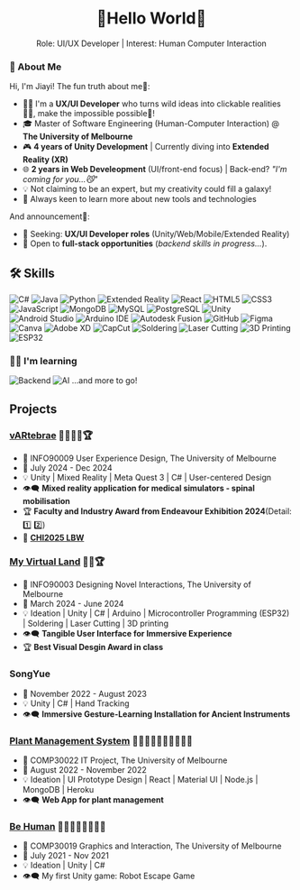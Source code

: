 <div align="center">

# 🧜Hello World👀
Role: UI/UX Developer | Interest: Human Computer Interaction

</div>

### 🐼 About Me

Hi, I'm Jiayi! The fun truth about me👀:
- 👩‍💻 I'm a **UX/UI Developer** who turns wild ideas into clickable realities🧚‍♀️, make the impossible possible🧠! 
- 🎓 Master of Software Engineering (Human-Computer Interaction) @ **The University of Melbourne**
- 🎮 **4 years of Unity Development** | Currently diving into **Extended Reality (XR)**
- 🌐 **2 years in Web Develeopment** (UI/front-end focus) | Back-end? *"I'm coming for you...😼"*   
- 💡 Not claiming to be an expert, but my creativity could fill a galaxy!
- 🔄 Always keen to learn more about new tools and technologies

And announcement📢:
- 🎯 Seeking: **UX/UI Developer roles** (Unity/Web/Mobile/Extended Reality)
- 🙊 Open to **full-stack opportunities** (*backend skills in progress...*).  



## 🛠️ Skills

![C#](https://img.shields.io/badge/C%23-239120?style=for-the-badge&logo=c-sharp&logoColor=white)
![Java](https://img.shields.io/badge/Java-ED8B00?style=for-the-badge&logo=openjdk&logoColor=white)
![Python](https://img.shields.io/badge/Python-3776AB?style=for-the-badge&logo=python&logoColor=white)
![Extended Reality](https://img.shields.io/badge/Extended_Reality-9D7AD1?style=for-the-badge&logo=oculus&logoColor=white)
![React](https://img.shields.io/badge/React-20232A?style=for-the-badge&logo=react&logoColor=61DAFB)
![HTML5](https://img.shields.io/badge/HTML5-E34F26?style=for-the-badge&logo=html5&logoColor=white)
![CSS3](https://img.shields.io/badge/CSS3-1572B6?style=for-the-badge&logo=css3&logoColor=white)
![JavaScript](https://img.shields.io/badge/JavaScript-F7DF1E?style=for-the-badge&logo=javascript&logoColor=black)
![MongoDB](https://img.shields.io/badge/MongoDB-%234ea94b.svg?style=for-the-badge&logo=mongodb&logoColor=white)
![MySQL](https://img.shields.io/badge/MySQL-%2300f.svg?style=for-the-badge&logo=mysql&logoColor=white)
![PostgreSQL](https://img.shields.io/badge/PostgreSQL-%23316192.svg?style=for-the-badge&logo=postgresql&logoColor=white)
![Unity](https://img.shields.io/badge/Unity-100000?style=for-the-badge&logo=unity&logoColor=white)
![Android Studio](https://img.shields.io/badge/Android%20Studio-3DDC84?style=for-the-badge&logo=android-studio&logoColor=white)
![Arduino IDE](https://img.shields.io/badge/Arduino_IDE-00979D?style=for-the-badge&logo=arduino&logoColor=white)
![Autodesk Fusion](https://img.shields.io/badge/Autodesk%20Fusion-0696D7?style=for-the-badge&logo=autodesk&logoColor=white)
![GitHub](https://img.shields.io/badge/GitHub-181717?style=for-the-badge&logo=github&logoColor=white)
![Figma](https://img.shields.io/badge/Figma-F24E1E?style=for-the-badge&logo=figma&logoColor=white)
![Canva](https://img.shields.io/badge/Canva-6A5ACD.svg?style=for-the-badge&logo=Canva&logoColor=white)
![Adobe XD](https://img.shields.io/badge/Adobe%20XD-470137?style=for-the-badge&logo=Adobe%20XD&logoColor=white)
![CapCut](https://img.shields.io/badge/CapCut-1E1E1E?style=for-the-badge&logo=capcut&logoColor=00D4FF)
![Soldering](https://img.shields.io/badge/Soldering-FFD700?style=for-the-badge&logo=UXUI&logoColor=white)
![Laser Cutting](https://img.shields.io/badge/Laser_Cutting-555555?style=for-the-badge&logo=laser&logoColor=white)
![3D Printing](https://img.shields.io/badge/3D_Printing-9D7AD1?style=for-the-badge&logo=prusa&logoColor=black)
![ESP32](https://img.shields.io/badge/ESP32-FFB88C?style=for-the-badge&logo=espressif&logoColor=black)

### 🙉🙈 I'm learning
![Backend](https://img.shields.io/badge/Backend-000000?style=for-the-badge&logo=serverless&logoColor=white)
![AI](https://img.shields.io/badge/AI-FF6F00?style=for-the-badge&logo=tensorflow&logoColor=white)
...and more to go!

## Projects
### [vARtebrae](https://github.com/qiting2270/SpinalLog_Quest3) 👩‍💻🧑‍💻🏆
- 📔 INFO90009 User Experience Design, The University of Melbourne
- 📅 July 2024 - Dec 2024
- 💡 Unity | Mixed Reality | Meta Quest 3 | C# | User-centered Design 
- 👁️‍🗨️ **Mixed reality application for medical simulators - spinal mobilisation**
- 🏆 **Faculty and Industry Award from Endeavour Exhibition 2024**(Detail: [1️⃣](https://endeavour.unimelb.edu.au/experience-endeavour/past/2024-endeavour-exhibition-semester-2)
[2️⃣](https://www.linkedin.com/posts/faculty-of-engineering-and-information-technology_endeavour24-activity-7252567413911625728-VQRk?utm_source=share&utm_medium=member_desktop&rcm=ACoAACYiADwBYkVE_6tS90k2E-SpYR9QEFX6CNc))
- 📄 [**CHI2025 LBW**](https://dl.acm.org/doi/10.1145/3706599.3719996)

### [My Virtual Land](https://github.com/JWWU5/INFO90003-My-Virtual-Land) 👩‍💻🏆
- 📔 INFO90003 Designing Novel Interactions, The University of Melbourne
- 📅 March 2024 - June 2024
- 💡 Ideation | Unity | C# | Arduino | Microcontroller Programming (ESP32) | Soldering | Laser Cutting | 3D printing
- 👁️‍🗨️ **Tangible User Interface for Immersive Experience**
- 🏆 **Best Visual Desgin Award in class**

### SongYue
- 📅 November 2022 - August 2023
- 💡 Unity | C# | Hand Tracking
- 👁️‍🗨️ **Immersive Gesture-Learning Installation for Ancient Instruments**

### [Plant Management System](https://github.com/JWWU5/COMP30022-Plant-Management-System) 👩‍💻🧑‍💻👩‍💻🧑‍💻🧑‍💻
- 📔 COMP30022 IT Project, The University of Melbourne
- 📅 August 2022 - November 2022
- 💡 Ideation | UI Prototype Design | React | Material UI | Node.js | MongoDB | Heroku
- 👁️‍🗨️ **Web App for plant management**
  
### [Be Human](https://github.com/JWWU5/COMP30019-Be-Human) 👩‍💻🧑‍💻👩‍💻🧑‍💻
- 📔 COMP30019 Graphics and Interaction, The University of Melbourne
- 📅 July 2021 - Nov 2021
- 💡 Ideation | Unity | C#
- 👁️‍🗨️ My first Unity game: Robot Escape Game
